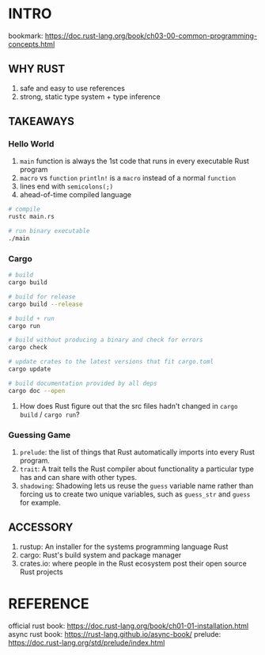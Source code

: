 # INTRO

bookmark: https://doc.rust-lang.org/book/ch03-00-common-programming-concepts.html

## WHY RUST

1. safe and easy to use references
2. strong, static type system + type inference

## TAKEAWAYS

### Hello World

1. `main` function is always the 1st code that runs in every executable Rust program
2. `macro` vs `function`
   `println!` is a `macro` instead of a normal `function`
3. lines end with `semicolons(;)`
4. ahead-of-time compiled language

```bash
# compile
rustc main.rs

# run binary executable
./main
```

### Cargo

```bash
# build
cargo build

# build for release
cargo build --release

# build + run
cargo run

# build without producing a binary and check for errors
cargo check

# update crates to the latest versions that fit cargo.toml
cargo update

# build documentation provided by all deps
cargo doc --open
```

1. How does Rust figure out that the src files hadn't changed in `cargo build` / `cargo run`?

### Guessing Game

1. `prelude`: the list of things that Rust automatically imports into every Rust program.
2. `trait`: A trait tells the Rust compiler about functionality a particular type has and can share with other types.
3. `shadowing`: Shadowing lets us reuse the `guess` variable name rather than forcing us to create two unique variables, such as `guess_str` and `guess` for example.

## ACCESSORY

1. rustup: An installer for the systems programming language Rust
2. cargo: Rust's build system and package manager
3. crates.io: where people in the Rust ecosystem post their open source Rust projects

# REFERENCE

official rust book: https://doc.rust-lang.org/book/ch01-01-installation.html
async rust book: https://rust-lang.github.io/async-book/
prelude: https://doc.rust-lang.org/std/prelude/index.html

